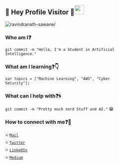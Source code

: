 <!--
### Hi there 👋
**ravindranath-sawane/ravindranath-sawane** is a ✨ _special_ ✨ repository because its `README.md` (this file) appears on your GitHub profile.
-->
## :rainbow: Hey Profile Visitor :eyes:<img src="https://raw.githubusercontent.com/iampavangandhi/iampavangandhi/master/gifs/Hi.gif" width="30px">
<p align="left"> <img src=https://komarev.com/ghpvc/?username=ravindranath-sawane alt=ravindranath-sawane/></p>

### Who am I:question: 
<code>git commit -m "Hello, I'm a Student in Artificial Intelligence."</code>

  
### What am I learning:question::point_down:	
<code>var topics = ["Machine Learning", "AWS", "Cyber Security"];</code>  


### What can I help with:question::cyclone:
<code>git commit -m "Pretty much nerd Stuff and AI."</code> :grin:

### How to connect with me:question::email:
:star: <code>[Mail](mailto:ravisawane9@gmail.com)</code>    
:star: <code>[Twitter](https://twitter.com/ravisawane9)</code>  
:star: <code>[LinkedIn](https://www.linkedin.com/in/ravindranath-sawane-ai/)</code>  
:star: <code>[Medium](https://medium.com/@ravindranathsawane)</code>  
<!--
## :point_down: Support me here!
<a href="https://www.buymeacoffee.com/ravisawane9" target="_blank"><img src="https://www.buymeacoffee.com/assets/img/custom_images/orange_img.png" alt="Buy Me A Coffee" style="height: 41px !important;width: 174px !important;box-shadow: 0px 3px 2px 0px rgba(190, 190, 190, 0.5) !important;-webkit-box-shadow: 0px 3px 2px 0px rgba(190, 190, 190, 0.5) !important;" ></a>
-->

<!--
Here are some ideas to get you started:
- 🔭 I’m currently working on ...
- 🌱 I’m currently learning ...
- 👯 I’m looking to collaborate on ...
- 🤔 I’m looking for help with ...
- 💬 Ask me about ...
- 📫 How to reach me: ...
- 😄 Pronouns: ...
- ⚡ Fun fact: ...
-->
